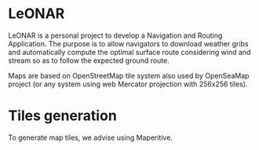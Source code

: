 # LeONAR

LeONAR is a personal project to develop a Navigation and Routing Application. The purpose is to allow navigators to download weather gribs and automatically compute the optimal surface route considering wind and stream so as to follow the expected ground route.

Maps are based on OpenStreetMap tile system also used by OpenSeaMap project (or any system using web Mercator projection with 256x256 tiles).

# Tiles generation

To generate map tiles, we advise using Maperitive.

